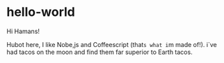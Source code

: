 # hello-world

Hi Hamans!

Hubot here, I like Nobe,js and Coffeescript (that`s what i`m made of!).
i`ve had tacos on the moon and find them far superior to Earth tacos.
